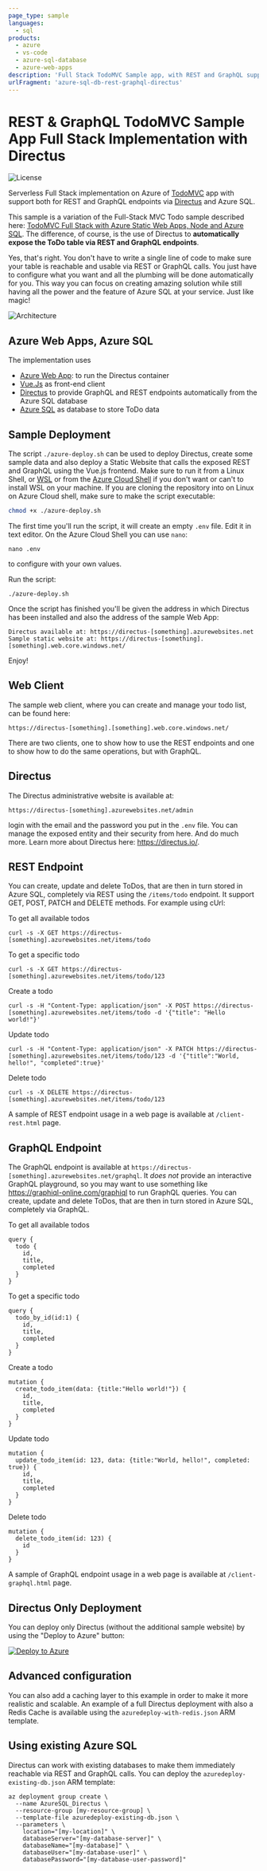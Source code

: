 ```yaml
---
page_type: sample
languages:
  - sql
products:
  - azure
  - vs-code
  - azure-sql-database
  - azure-web-apps
description: 'Full Stack TodoMVC Sample app, with REST and GraphQL support, using Directus, Azure Web Apps, Vue.Js and Azure SQL'
urlFragment: 'azure-sql-db-rest-graphql-directus'
---
```


<!--
Guidelines on README format: https://review.docs.microsoft.com/help/onboard/admin/samples/concepts/readme-template?branch=master

Guidance on onboarding samples to docs.microsoft.com/samples: https://review.docs.microsoft.com/help/onboard/admin/samples/process/onboarding?branch=master

Taxonomies for products and languages: https://review.docs.microsoft.com/new-hope/information-architecture/metadata/taxonomies?branch=master
-->

# REST & GraphQL TodoMVC Sample App Full Stack Implementation with Directus

![License](https://img.shields.io/badge/license-MIT-green.svg)

Serverless Full Stack implementation on Azure of [TodoMVC](http://todomvc.com/) app with support both for REST and GraphQL endpoints via [Directus](https://directus.io/) and Azure SQL.

This sample is a variation of the Full-Stack MVC Todo sample described here: [TodoMVC Full Stack with Azure Static Web Apps, Node and Azure SQL](https://devblogs.microsoft.com/azure-sql/todomvc-full-stack-with-azure-static-web-apps-node-and-azure-sql/). The difference, of course, is the use of Directus to **automatically expose the ToDo table via REST and GraphQL endpoints**.

Yes, that's right. You don't have to write a single line of code to make sure your table is reachable and usable via REST or GraphQL calls. You just have to configure what you want and all the plumbing will be done automatically for you. This way you can focus on creating amazing solution while still having all the power and the feature of Azure SQL at your service. Just like magic!

![Architecture](./assets/architecture.png)
## Azure Web Apps, Azure SQL

The implementation uses

- [Azure Web App](https://docs.microsoft.com/en-us/azure/app-service/tutorial-custom-container?pivots=container-linux/): to run the Directus container 
- [Vue.Js](https://vuejs.org/) as front-end client
- [Directus](https://directus.io/) to provide GraphQL and REST endpoints automatically from the Azure SQL database
- [Azure SQL](https://azure.microsoft.com/en-us/services/sql-database/) as database to store ToDo data


## Sample Deployment 

The script `./azure-deploy.sh` can be used to deploy Directus, create some sample data and also deploy a Static Website that calls the exposed REST and GraphQL using the Vue.js frontend. Make sure to run it from a Linux Shell, or [WSL](https://docs.microsoft.com/en-us/windows/wsl/install) or from the [Azure Cloud Shell](https://docs.microsoft.com/en-us/azure/cloud-shell/overview) if you don't want or can't to install WSL on your machine. 
If you are cloning the repository into on Linux on Azure Cloud shell, make sure to make the script executable:

```sh
chmod +x ./azure-deploy.sh
```

The first time you'll run the script, it will create an empty `.env` file. Edit it in text editor. On the Azure Cloud Shell you can use `nano`:

```
nano .env
```

to configure with your own values. 

Run the script:

```
./azure-deploy.sh
```

Once the script has finished you'll be given the address in which Directus has been installed and also the address of the sample Web App:

```
Directus available at: https://directus-[something].azurewebsites.net
Sample static website at: https://directus-[something].[something].web.core.windows.net/
```

Enjoy!

## Web Client

The sample web client, where you can create and manage your todo list, can be found here:

```
https://directus-[something].[something].web.core.windows.net/
```

There are two clients, one to show how to use the REST endpoints and one to show how to do the same operations, but with GraphQL.

##  Directus

The Directus administrative website is available at:

```
https://directus-[something].azurewebsites.net/admin
```

login with the email and the password you put in the `.env` file. You can manage the exposed entity and their security from here. And do much more. Learn more about Directus here: https://directus.io/.

## REST Endpoint

You can create, update and delete ToDos, that are then in turn stored in Azure SQL, completely via REST using the `/items/todo` endpoint. It support GET, POST, PATCH and DELETE methods. For example using cUrl:

To get all available todos

```
curl -s -X GET https://directus-[something].azurewebsites.net/items/todo
```

To get a specific todo

```
curl -s -X GET https://directus-[something].azurewebsites.net/items/todo/123
```

Create a todo

```
curl -s -H "Content-Type: application/json" -X POST https://directus-[something].azurewebsites.net/items/todo -d '{"title": "Hello world!"}'
```

Update todo

```
curl -s -H "Content-Type: application/json" -X PATCH https://directus-[something].azurewebsites.net/items/todo/123 -d '{"title":"World, hello!", "completed":true}'
```

Delete todo

```
curl -s -X DELETE https://directus-[something].azurewebsites.net/items/todo/123 
```

A sample of REST endpoint usage in a web page is available at `/client-rest.html` page.

## GraphQL Endpoint

The GraphQL endpoint is available at `https://directus-[something].azurewebsites.net/graphql`. It *does not* provide an interactive GraphQL playground, so you may want to use something like https://graphiql-online.com/graphiql to run GraphQL queries. You can create, update and delete ToDos, that are then in turn stored in Azure SQL, completely via GraphQL.

To get all available todos
```
query {
  todo {
    id,
    title,
    completed
  }
}
```

To get a specific todo
```
query {
  todo_by_id(id:1) {
    id,
    title,
    completed
  }
}
```

Create a todo
```
mutation {
  create_todo_item(data: {title:"Hello world!"}) {
    id,
    title,
    completed
  }
}
```

Update todo
```
mutation {
  update_todo_item(id: 123, data: {title:"World, hello!", completed: true}) {
    id,
    title,
    completed
  }
}
```

Delete todo
```
mutation {
  delete_todo_item(id: 123) {
    id
  }
}
```

A sample of GraphQL endpoint usage in a web page is available at `/client-graphql.html` page.

## Directus Only Deployment

You can deploy only Directus (without the additional sample website) by using the "Deploy to Azure" button:

[![Deploy to Azure](https://aka.ms/deploytoazurebutton)](https://portal.azure.com/#create/Microsoft.Template/uri/https%3A%2F%2Fraw.githubusercontent.com%2FAzure-Samples%2Fazure-sql-db-rest-graphql-directus%2Fmain%2Fazuredeploy.json)

## Advanced configuration

You can also add a caching layer to this example in order to make it more realistic and scalable. An example of a full Directus deployment with also a Redis Cache is available using the `azuredeploy-with-redis.json` ARM template.

## Using existing Azure SQL

Directus can work with existing databases to make them immediately reachable via REST and GraphQL calls. You can deploy the `azuredeploy-existing-db.json` ARM template:

```
az deployment group create \
  --name AzureSQL_Directus \
  --resource-group [my-resource-group] \
  --template-file azuredeploy-existing-db.json \
  --parameters \
    location="[my-location]" \
    databaseServer="[my-database-server]" \
    databaseName="[my-database]" \
    databaseUser="[my-database-user]" \
    databasePassword="[my-database-user-password]"     
```

